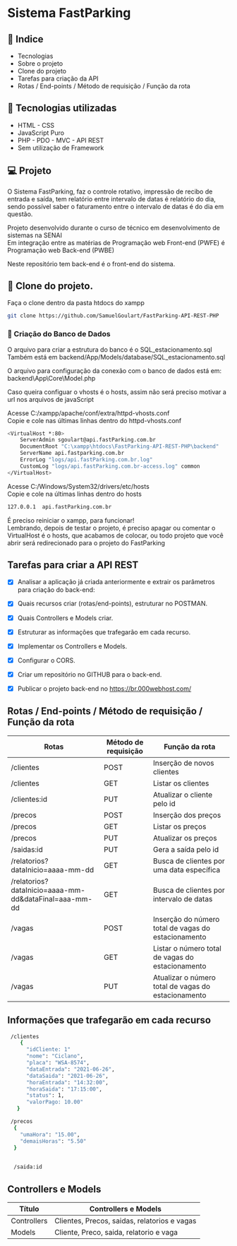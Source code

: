 # Sistema FastParking 
 
 <h2>📕 Indice</h2>

<ul>
  <li>Tecnologias</li>
  <li>Sobre o projeto</li>
  <li>Clone do projeto</li>
  <li>Tarefas para criação da API</li>
  <li>Rotas / End-points / Método de requisição / Função da rota</li>

</ul>

## 🧪 Tecnologias utilizadas
<ul>
  <li>HTML - CSS</li>
  <li>JavaScript Puro</li>
  <li>PHP - PDO - MVC - API REST</li>
   <li>Sem utilização de Framework</li>
</ul>

## 💻 Projeto

O Sistema FastParking, faz o controle rotativo, impressão de recibo de entrada e saída, tem relatório entre intervalo de datas é relatório do dia, sendo possível saber o faturamento entre o intervalo de datas é do dia em questão.  

Projeto desenvolvido durante o curso de técnico em desenvolvimento de sistemas na SENAI <br>
Em integração entre as matérias de Programação web Front-end (PWFE) é Programação web Back-end (PWBE)

Neste repositório tem back-end é o front-end do sistema.

## 🚀 Clone do projeto.

Faça o clone dentro da pasta htdocs do xampp

```bash
git clone https://github.com/SamuelGoulart/FastParking-API-REST-PHP
```

### 💾 Criação do Banco de Dados
O arquivo para criar a estrutura do banco é o SQL_estacionamento.sql<br>
Também está em backend/App/Models/database/SQL_estacionamento.sql

O arquivo para configuração da conexão com o banco de dados está em:<br>
backend\App\Core\Model.php

Caso queira configuar o vhosts é o hosts, assim não será preciso motivar a url nos arquivos de javaScript<br>

Acesse C:/xampp/apache/conf/extra/httpd-vhosts.conf <br>
Copie e cole nas últimas linhas dentro do httpd-vhosts.conf
```bash
<VirtualHost *:80>
    ServerAdmin sgoulart@api.fastParking.com.br
    DocumentRoot "C:\xampp\htdocs\FastParking-API-REST-PHP\backend"
    ServerName api.fastparking.com.br
    ErrorLog "logs/api.fastParking.com.br.log"
    CustomLog "logs/api.fastParking.com.br-access.log" common
</VirtualHost>
```

Acesse C:/Windows/System32/drivers/etc/hosts <br>
Copie e cole na últimas linhas dentro do hosts
```bash
127.0.0.1  api.fastParking.com.br
```
É preciso reiniciar o xampp, para funcionar!<br>
Lembrando, depois de testar o projeto, é preciso apagar ou comentar o VirtualHost é o hosts, que acabamos de colocar, ou todo projeto que você abrir será redirecionado para o projeto do FastParking

## Tarefas para criar a API REST

- [x] Analisar a aplicação já criada anteriormente e extrair os parâmetros para criação do back-end:
- [x] Quais recursos criar (rotas/end-points), estruturar no POSTMAN.
- [x] Quais Controllers e Models criar.
- [x] Estruturar as informações que trafegarão em cada recurso.
- [x] Implementar os Controllers e Models.
- [X] Configurar o CORS.
- [X] Criar um repositório no GITHUB para o back-end. 
- [X] Publicar o projeto back-end no https://br.000webhost.com/


## Rotas / End-points / Método de requisição / Função da rota
**Rotas**              | **Método de requisição**    |**Função da rota**
-----------            |-------------                |---------  
/clientes              | POST                        |Inserção de novos clientes
/clientes              | GET                         |Listar os clientes
/clientes:id           | PUT                         |Atualizar o cliente pelo id
/precos                | POST                        |Inserção dos preços
/precos                | GET                         |Listar os preços
/precos                | PUT                         |Atualizar os preços
/saidas:id             | PUT                         |Gera a saída pelo id
/relatorios?dataInicio=aaaa-mm-dd  | GET             |Busca de clientes por uma data específica
/relatorios?dataInicio=aaaa-mm-dd&dataFinal=aaa-mm-dd  | GET    |Busca de clientes por intervalo de datas
/vagas                 | POST                        |Inserção do número total de vagas do estacionamento
/vagas                 | GET                         |Listar o número total de vagas do estacionamento
/vagas                 | PUT                         |Atualizar o número total de vagas do estacionamento




## Informações que trafegarão em cada recurso
``` bash
 /clientes
    {
      "idCliente: 1"
      "nome": "Ciclano",
      "placa": "WSA-8574",
      "dataEntrada": "2021-06-26",
      "dataSaida": "2021-06-26",
      "horaEntrada": "14:32:00",
      "horaSaida": "17:15:00",
      "status": 1,
      "valorPago: 10.00"
   }
```

``` bash
 /precos
  {
    "umaHora": "15.00",
    "demaisHoras": "5.50"
  }
  
```
``` bash
  /saida:id
```

## Controllers e Models
**Título**          | Controllers e Models             
--------------------|-                                           
Controllers          | Clientes, Precos, saidas, relatorios e vagas                           
Models               | Cliente, Preco, saida, relatorio e vaga                            

